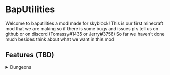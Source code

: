 # BapUtilities
Welcome to baputilities a mod made for skyblock!
This is our first minecraft mod that we are making so if there is some bugs and issues pls tell us on github or on discord (Tomassy#1435 or Jerry#3756)
So far we haven't done much besides think about what we want in this mod

## Features (TBD)

<details>
  <summary>Dungeons</summary>
  
- Trust feature to let other players take your own party if you go afk 
- Add better dragon name in the m7 boss fight
- Display dragon hp
